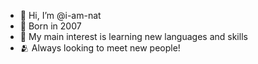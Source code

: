 - 👋 Hi, I’m @i-am-nat
- 🌱 Born in 2007
- 👀 My main interest is learning new languages and skills
- 🫂 Always looking to meet new people! 
